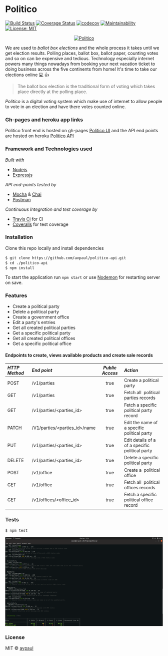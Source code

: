 # Politico
[![Build Status](https://travis-ci.com/avpaul/politico.svg?branch=develop)](https://travis-ci.com/avpaul/politico)
[![Coverage Status](https://coveralls.io/repos/github/avpaul/politico/badge.svg?branch=develop)](https://coveralls.io/github/avpaul/politico?branch=develop) 
[![codecov](https://codecov.io/gh/avpaul/politico-api/branch/develop/graph/badge.svg)](https://codecov.io/gh/avpaul/politico-api)
[![Maintainability](https://api.codeclimate.com/v1/badges/c089097efa55232f6aed/maintainability)](https://codeclimate.com/github/avpaul/politico/maintainability)
[![License: MIT](https://img.shields.io/badge/License-MIT-blue.svg)](https://opensource.org/licenses/MIT)

<p align="center">
  <a href="http://avpaul.github.io/politico">
    <img
      alt="Politico"
      src="http://avpaul.github.io/politico/UI/assets/Politico_256-72.svg"    
      width="500"
    />
  </a>
</p>

We are used to _*ballot box elections*_ and the whole process it takes until we get election results.
Polling places, ballot box, ballot paper, counting votes and so on can be expensive and tedious.
Technology especially internet powers many things nowadays from booking your next vacation ticket 
to doing business across the five continents from home! It's time to take our elections online :computer: :+1:

>The ballot box election is the traditional form of voting 
>which takes place directly at the polling place.

*Politico* is a digital voting system which make use of internet to allow people to vote in an 
election and have there votes counted online.

### Gh-pages and heroku app links
Politico front end is hosted on gh-pages [Politico UI](http://avpaul.github.io/politico) and the API end points are hosted on heroku [Politico API](https://peoplevote.herokuapp.com)

### Framework and Technologies used
*Built with*
* [Nodejs](https://www.nodejs.org)
* [Expressjs](https://www.expressjs.com)

*API end-points tested by*
* [Mocha](https://www.mochajs.org) & [Chai](chaijs.com)
* [Postman](https://www.getpostman.com)

*Continuous Integration and test coverage by*
* [Travis Ci](https://www.travis-ci.org) for CI
* [Coveralls](https://www.coveralls.io) for test coverage

### Installation
Clone this repo locally and install dependencies
```
$ git clone https://github.com/avpaul/politico-api.git 
$ cd ./politico-api
$ npm install
```
To start the application run `npm start` or use [Nodemon](https://www.nodemon.io) for restarting server on save.
### Features
- Create a political party
- Delete a political party
- Create a government office
- Edit a party's entries
- Get all created political parties
- Get a specific political party
- Get all created political offices
- Get a specific political office

#### Endpoints to create, views available products and create sale records
*HTTP Method*|*End point* | *Public Access*|*Action*
:----------|:---------|:------------:|:-----
POST | /v1/parties | true | Create a political party
GET | /v1/parties | true | Fetch all ​ political parties​ records
GET | /v1/parties/<parties_id> | true | Fetch a specific ​ political party​ record
PATCH | /V1/parties/<parties_id>/name | true | Edit the name of a specific ​ political party​
PUT | /v1/parties/<parties_id> | true | Edit details of a of a specific ​ political party
DELETE | /v1/parties/<parties_id> | true | Delete a specific ​ political party
POST | /v1/office | true | Create a ​ political office
GET | /v1/office | true | Fetch all ​ political offices​ records
GET | /v1/offices/<office_id> | true | Fetch a specific ​ political office​ record

### Tests
```
$ npm test
```

![test results](UI/assets/test.png)

### License
MIT &COPY; [avpaul](https://www.github.com/avpaul)

